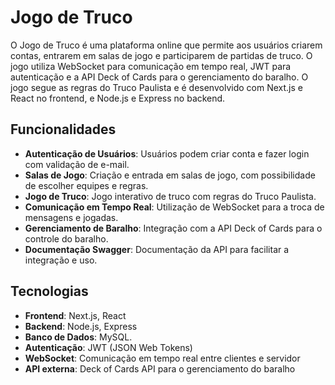 # Jogo de Truco

O Jogo de Truco é uma plataforma online que permite aos usuários criarem contas, entrarem em salas de jogo e participarem de partidas de truco. O jogo utiliza WebSocket para comunicação em tempo real, JWT para autenticação e a API Deck of Cards para o gerenciamento do baralho. O jogo segue as regras do Truco Paulista e é desenvolvido com Next.js e React no frontend, e Node.js e Express no backend.

## Funcionalidades

- **Autenticação de Usuários**: Usuários podem criar conta e fazer login com validação de e-mail.
- **Salas de Jogo**: Criação e entrada em salas de jogo, com possibilidade de escolher equipes e regras.
- **Jogo de Truco**: Jogo interativo de truco com regras do Truco Paulista.
- **Comunicação em Tempo Real**: Utilização de WebSocket para a troca de mensagens e jogadas.
- **Gerenciamento de Baralho**: Integração com a API Deck of Cards para o controle do baralho.
- **Documentação Swagger**: Documentação da API para facilitar a integração e uso.

## Tecnologias

- **Frontend**: Next.js, React
- **Backend**: Node.js, Express
- **Banco de Dados**: MySQL.
- **Autenticação**: JWT (JSON Web Tokens)
- **WebSocket**: Comunicação em tempo real entre clientes e servidor
- **API externa**: Deck of Cards API para o gerenciamento do baralho

